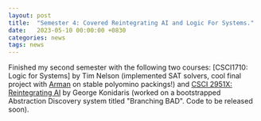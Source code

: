 ```yaml
---
layout: post
title:  "Semester 4: Covered Reintegrating AI and Logic For Systems."
date:   2023-05-10 00:00:00 +0830
categories: news
tags: news
---
```


Finished my second semester with the following two courses: [CSCI1710: Logic for Systems] by Tim Nelson (implemented SAT solvers, cool final project with [Arman](https://armanmaesumi.github.io/) on stable polyomino packings!) and [CSCI 2951X: Reintegrating AI](https://cs.brown.edu/courses/cs2951x/) by George Konidaris (worked on a bootstrapped Abstraction Discovery system titled "Branching BAD". Code to be released soon).